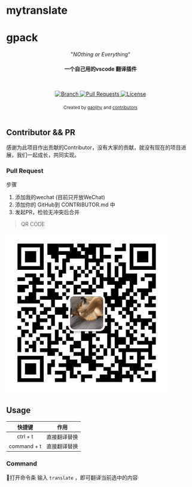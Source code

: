 # mytranslate


# gpack

<p align="center">"<i>NOthing or Everything</i>"</p>

<h4 align="center">一个自己用的vscode 翻译插件</h4>

<br>

<p align="center">
  <a href="https://github.com/gaoljhy/gpack/tree/master">
    <img src="https://img.shields.io/badge/Branch-master-green.svg?longCache=true"
        alt="Branch">
  </a>
  <a href="https://github.com/gaoljhy/gpack/pulls">
    <img src="https://img.shields.io/badge/PRs-welcome-brightgreen.svg?longCache=true"
        alt="Pull Requests">
  </a>
  <a href="https://github.com/gaoljhy/gpack/blob/master/LICENSE">
    <img src="https://img.shields.io/badge/License-MIT-blue.svg?longCache=true"
        alt="License">
  </a>
</p>

<div align="center">
  <sub>Created by
  <a href="http://grj321.com">gaoljhy</a> and
  <a href="https://github.com/gaoljhy/gpack/contributors">
    contributors
  </a>
</div>

<br>

## Contributor && PR

感谢为此项目作出贡献的Contributor，没有大家的贡献，就没有现在的项目进展，我们一起成长，共同实现。


### Pull Request

步骤

1. 添加我的wechat (目前只开放WeChat)
2. 添加你的 GitHub到 CONTRIBUTOR.md 中
3. 发起PR，检验无冲突后合并

> QR CODE

![wechat](https://github.com/gaoljhy/gpack/blob/master/WechatIMG.jpeg)


## Usage

| 快捷键 | 作用 | 
| :----: | ---- |
| ctrl + t | 直接翻译替换 |
| command + t | 直接翻译替换 |

### Command

打开命令条 输入 `translate` ，即可翻译当前选中的内容
